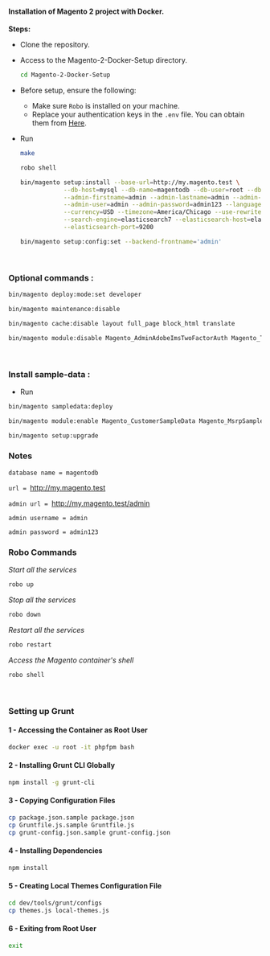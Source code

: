 #### Installation of Magento 2 project with Docker.

**Steps:**
+ Clone the repository.
+ Access to the Magento-2-Docker-Setup directory.
  ```bash
  cd Magento-2-Docker-Setup
  ```
+ Before setup, ensure the following:
  + Make sure ``Robo`` is installed on your machine.
  + Replace your authentication keys in the ``.env`` file. You can obtain them from [Here](https://account.magento.com/applications/customer/login/?client_id=10906dd964b2dcc6befafab4f567ce6b&redirect_uri=https%3A%2F%2Fcommercemarketplace.adobe.com%2Fsso%2Faccount%2FoauthCallback%2F&response_type=code&scope=adobe_profile&state=803890819861194a4c391a8e4d8f1823).
    
+ Run 
  ```bash 
  make
  ```
  ```bash
  robo shell
  ```
  ```bash
  bin/magento setup:install --base-url=http://my.magento.test \
              --db-host=mysql --db-name=magentodb --db-user=root --db-password=root \
              --admin-firstname=admin --admin-lastname=admin --admin-email=admin@admin.com \
              --admin-user=admin --admin-password=admin123 --language=en_US \
              --currency=USD --timezone=America/Chicago --use-rewrites=1 \
              --search-engine=elasticsearch7 --elasticsearch-host=elasticsearch \
              --elasticsearch-port=9200
  ```
  ```bash
  bin/magento setup:config:set --backend-frontname='admin'
  ```
  <br />
### Optional commands :
```bash
bin/magento deploy:mode:set developer
```
```bash
bin/magento maintenance:disable
```
```bash
bin/magento cache:disable layout full_page block_html translate
```
```bash
bin/magento module:disable Magento_AdminAdobeImsTwoFactorAuth Magento_TwoFactorAuth
```
  <br />

### Install sample-data :
- Run

```bash
bin/magento sampledata:deploy
```
```bash
bin/magento module:enable Magento_CustomerSampleData Magento_MsrpSampleData Magento_CatalogSampleData Magento_DownloadableSampleData Magento_OfflineShippingSampleData Magento_BundleSampleData Magento_ConfigurableSampleData Magento_ThemeSampleData Magento_ProductLinksSampleData Magento_ReviewSampleData Magento_CatalogRuleSampleData Magento_SwatchesSampleData Magento_GroupedProductSampleData Magento_TaxSampleData Magento_CmsSampleData Magento_SalesRuleSampleData Magento_SalesSampleData Magento_WidgetSampleData Magento_WishlistSampleData
```
```bash
bin/magento setup:upgrade
```


### Notes

`database name = magentodb`

`url = `http://my.magento.test

`admin url = `http://my.magento.test/admin

`admin username = admin`

`admin password = admin123`

### Robo Commands

*Start all the services*
```bash 
robo up
```
*Stop all the services*
```bash
robo down
```

*Restart all the services*
```bash
robo restart
```

*Access the Magento container's shell*
```bash
robo shell
```
<br />

### Setting up Grunt


#### 1 - Accessing the Container as Root User
```bash
docker exec -u root -it phpfpm bash
```
#### 2 - Installing Grunt CLI Globally
```bash
npm install -g grunt-cli
```
#### 3 - Copying Configuration Files
```bash
cp package.json.sample package.json
cp Gruntfile.js.sample Gruntfile.js
cp grunt-config.json.sample grunt-config.json
```
#### 4 - Installing Dependencies
```bash
npm install
```
#### 5 - Creating Local Themes Configuration File
```bash
cd dev/tools/grunt/configs
cp themes.js local-themes.js
```
#### 6 - Exiting from Root User
```bash
exit
```